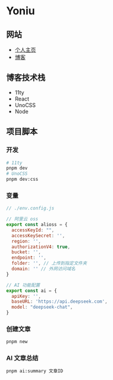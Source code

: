 # Yoniu

## 网站

- [个人主页](https://200011.net)
- [博客](https://blog.200011.net)

## 博客技术栈

- 11ty
- React
- UnoCSS
- Node

## 项目脚本

### 开发

```bash
# 11ty
pnpm dev
# UnoCSS
pnpm dev:css
```

### 变量

```js
// ./env.config.js

// 阿里云 oss
export const alioss = {
  accessKeyId: "",
  accessKeySecret: '',
  region: '',
  authorizationV4: true,
  bucket: '',
  endpoint: '',
  folder: '', // 上传到指定文件夹
  domain: '' // 外网访问域名
}

// AI 功能配置
export const ai = {
  apiKey: '',
  baseURL: 'https://api.deepseek.com',
  model: "deepseek-chat",
}
```

### 创建文章

```bash
pnpm new
```

### AI 文章总结 

```bash
pnpm ai:summary 文章ID
```
